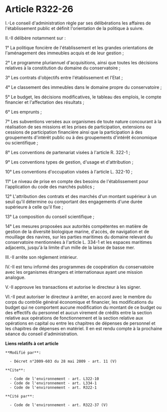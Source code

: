 # Article R322-26

I.-Le conseil d'administration règle par ses délibérations les affaires de l'établissement public et définit l'orientation de
la politique à suivre. 

II.-Il délibère notamment sur : 

1° La politique foncière de l'établissement et les grandes orientations de l'aménagement des immeubles acquis et de leur
gestion ; 

2° Le programme pluriannuel d'acquisitions, ainsi que toutes les décisions relatives à la constitution du domaine du
conservatoire ; 

3° Les contrats d'objectifs entre l'établissement et l'Etat ; 

4° Le classement des immeubles dans le domaine propre du conservatoire ; 

5° Le budget, les décisions modificatives, le tableau des emplois, le compte financier et l'affectation des résultats ; 

6° Les emprunts ; 

7° Les subventions versées aux organismes de toute nature concourant à la réalisation de ses missions et les prises de
participation, extensions ou cessions de participation financière ainsi que la participation à des groupements d'intérêt
public ou à des groupements d'intérêt économique ou scientifique ; 

8° Les conventions de partenariat visées à l'article R. 322-1 ; 

9° Les conventions types de gestion, d'usage et d'attribution ; 

10° Les conventions d'occupation visées à l'article L. 322-10 ; 

11° Le niveau de prise en compte des besoins de l'établissement pour l'application du code des marchés publics ; 

12° L'attribution des contrats et des marchés d'un montant supérieur à un seuil qu'il détermine ou comportant des engagements
d'une durée supérieure à celle qu'il fixe ; 

13° La composition du conseil scientifique ; 

14° Les mesures proposées aux autorités compétentes en matière de gestion de la diversité biologique marine, d'accès, de
navigation et de mouillage des navires, sur les parties maritimes du domaine relevant du conservatoire mentionnées à
l'article L. 334-1 et les espaces maritimes adjacents, jusqu'à la limite d'un mille de la laisse de basse mer. 

III.-Il arrête son règlement intérieur. 

IV.-Il est tenu informé des programmes de coopération du conservatoire avec les organismes étrangers et internationaux ayant
une mission analogue.

V.-Il approuve les transactions et autorise le directeur à les signer. 

VI.-Il peut autoriser le directeur à arrêter, en accord avec le membre du corps du contrôle général économique et financier,
les modifications du budget qui ne comportent aucune modification du montant de ce budget ou des effectifs du personnel et
aucun virement de crédits entre la section relative aux opérations de fonctionnement et la section relative aux opérations en
capital ou entre les chapitres de dépenses de personnel et les chapitres de dépenses en matériel. Il en est rendu compte à la
prochaine séance du conseil d'administration.

**Liens relatifs à cet article**

	**Modifié par**:

	  - Décret n°2009-603 du 28 mai 2009 - art. 11 (V)

	**Cite**:

	  - Code de l'environnement - art. L322-10
	  - Code de l'environnement - art. L334-1
	  - Code de l'environnement - art. R322-1

	**Cité par**:

	  - Code de l'environnement - art. R322-37 (V)
